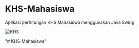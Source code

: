 # KHS-Mahasiswa
Aplikasi perhitungan KHS Mahasiswa menggunakan Java Swing


![KHS](https://user-images.githubusercontent.com/41660051/102964549-8bb28500-451e-11eb-99f1-502034703892.png)

"# KHS-Mahasiswa" 
